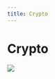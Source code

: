 ```yaml
---
title: Crypto
---
```


# Crypto

![](https://security-1310978225.cos.ap-beijing.myqcloud.com/public/img/home.svg)